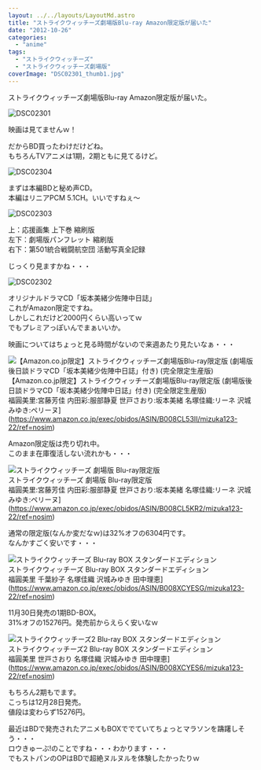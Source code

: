 ```yaml
---
layout: ../../layouts/LayoutMd.astro
title: "ストライクウィッチーズ劇場版Blu-ray Amazon限定版が届いた"
date: "2012-10-26"
categories: 
  - "anime"
tags: 
  - "ストライクウィッチーズ"
  - "ストライクウィッチーズ劇場版"
coverImage: "DSC02301_thumb1.jpg"
---
```


ストライクウィッチーズ劇場版Blu-ray Amazon限定版が届いた。

![DSC02301](/archive/images/DSC02301_thumb.jpg "DSC02301")


映画は見てませんｗ！

だからBD買ったわけだけどね。  
もちろんTVアニメは1期，2期ともに見てるけど。

![DSC02304](/archive/images/DSC02304_thumb.jpg "DSC02304")


まずは本編BDと秘め声CD。  
本編はリニアPCM 5.1CH。いいですねぇ～

![DSC02303](/archive/images/DSC02303_thumb.jpg "DSC02303")


上：応援画集 上下巻 縮刷版  
左下：劇場版パンフレット 縮刷版  
右下：第501統合戦闘航空団 活動写真全記録

じっくり見ますかね・・・

![DSC02302](/archive/images/DSC02302_thumb.jpg "DSC02302")


オリジナルドラマCD「坂本美緒少佐陣中日誌」  
これがAmazon限定ですね。  
しかしこれだけど2000円くらい高いってｗ  
でもプレミアっぽいんでまぁいいか。

映画についてはちょっと見る時間がないので来週あたり見たいなぁ・・・

![【Amazon.co.jp限定】ストライクウィッチーズ劇場版Blu-ray限定版 (劇場版後日談ドラマCD「坂本美緒少佐陣中日誌」付き) (完全限定生産版)](/archive/images/51xVBpWiFYL._SL160_.jpg)  
【Amazon.co.jp限定】ストライクウィッチーズ劇場版Blu-ray限定版 (劇場版後日談ドラマCD「坂本美緒少佐陣中日誌」付き) (完全限定生産版)  
福圓美里:宮藤芳佳 内田彩:服部静夏 世戸さおり:坂本美緒 名塚佳織:リーネ 沢城みゆき:ペリーヌ](https://www.amazon.co.jp/exec/obidos/ASIN/B008CL53II/mizuka123-22/ref=nosim)

  
Amazon限定版は売り切れ中。  
このまま在庫復活しない流れかも・・・

![ストライクウィッチーズ 劇場版 Blu-ray限定版](/archive/images/519O6QY9C9L._SL160_.jpg)  
ストライクウィッチーズ 劇場版 Blu-ray限定版  
福圓美里:宮藤芳佳 内田彩:服部静夏 世戸さおり:坂本美緒 名塚佳織:リーネ 沢城みゆき:ペリーヌ](https://www.amazon.co.jp/exec/obidos/ASIN/B008CL5KR2/mizuka123-22/ref=nosim)

通常の限定版(なんか変だなｗ)は32%オフの6304円です。  
なんかすごく安いです・・・

![ストライクウィッチーズ Blu-ray BOX スタンダードエディション](/archive/images/61iYNVuiJSL._SL160_.jpg)  
ストライクウィッチーズ Blu-ray BOX スタンダードエディション  
福圓美里 千葉紗子 名塚佳織 沢城みゆき 田中理恵](https://www.amazon.co.jp/exec/obidos/ASIN/B008XCYESG/mizuka123-22/ref=nosim)

11月30日発売の1期BD-BOX。  
31%オフの15276円。発売前からえらく安いなｗ

![ストライクウィッチーズ2 Blu-ray BOX スタンダードエディション](/archive/images/5174XD9j5wL._SL160_.jpg)  
ストライクウィッチーズ2 Blu-ray BOX スタンダードエディション  
福圓美里 世戸さおり 名塚佳織 沢城みゆき 田中理恵](https://www.amazon.co.jp/exec/obidos/ASIN/B008XCYES6/mizuka123-22/ref=nosim)

もちろん2期もでます。  
こっちは12月28日発売。  
値段は変わらず15276円。

最近はBDで発売されたアニメもBOXででていてちょっとマラソンを躊躇しそう・・・  
ロウきゅーぶ!のことですね・・・わかります・・・  
でもストパンのOPはBDで超絶ヌルヌルを体験したかったりｗ
